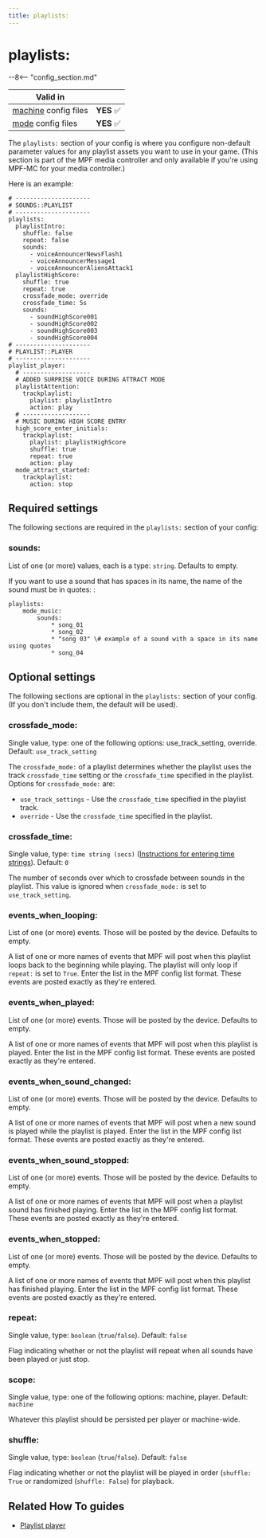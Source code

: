 ```yaml
---
title: playlists:
---
```


# playlists:


--8<-- "config_section.md"

| Valid in | |
|-----|:----:|
|[machine](instructions/machine_config.md) config files |**YES** :white_check_mark:|
|[mode](instructions/mode_config.md) config files|**YES** :white_check_mark:|

The `playlists:` section of your config is where you configure
non-default parameter values for any playlist assets you want to use in
your game. (This section is part of the MPF media controller and only
available if you're using MPF-MC for your media controller.)

Here is an example:

``` mpf-config
# ---------------------
# SOUNDS::PLAYLIST
# ---------------------
playlists:
  playlistIntro:
    shuffle: false
    repeat: false
    sounds:
      - voiceAnnouncerNewsFlash1
      - voiceAnnouncerMessage1
      - voiceAnnouncerAliensAttack1
  playlistHighScore:
    shuffle: true
    repeat: true
    crossfade_mode: override
    crossfade_time: 5s
    sounds:
      - soundHighScore001
      - soundHighScore002
      - soundHighScore003
      - soundHighScore004
# ---------------------
# PLAYLIST::PLAYER
# ---------------------
playlist_player:
  # -------------------
  # ADDED SURPRISE VOICE DURING ATTRACT MODE
  playlistAttention:
    trackplaylist:
      playlist: playlistIntro
      action: play
  # -------------------
  # MUSIC DURING HIGH SCORE ENTRY
  high_score_enter_initials:
    trackplaylist:
      playlist: playlistHighScore
      shuffle: true
      repeat: true
      action: play
  mode_attract_started:
    trackplaylist:
      action: stop
```

## Required settings

The following sections are required in the `playlists:` section of your
config:

### sounds:

List of one (or more) values, each is a type: `string`. Defaults to
empty.


If you want to use a sound that has spaces in its name, the name of the
sound must be in quotes: :

```
playlists:
    mode_music:
        sounds:
            * song_01
            * song_02
            * "song 03" \# example of a sound with a space in its name using quotes
            * song_04
```

## Optional settings

The following sections are optional in the `playlists:` section of your
config. (If you don't include them, the default will be used).

### crossfade_mode:

Single value, type: one of the following options: use_track_setting,
override. Default: `use_track_setting`

The `crossfade_mode:` of a playlist determines whether the playlist uses
the track `crossfade_time` setting or the `crossfade_time` specified in
the playlist. Options for `crossfade_mode:` are:

* `use_track_settings` - Use the `crossfade_time` specified in the
    playlist track.
* `override` - Use the `crossfade_time` specified in the playlist.

### crossfade_time:

Single value, type: `time string (secs)`
([Instructions for entering time strings](instructions/time_strings.md)). Default: `0`

The number of seconds over which to crossfade between sounds in the
playlist. This value is ignored when `crossfade_mode:` is set to
`use_track_setting`.

### events_when_looping:

List of one (or more) events. Those will be posted by the device.
Defaults to empty.

A list of one or more names of events that MPF will post when this
playlist loops back to the beginning while playing. The playlist will
only loop if `repeat:` is set to `True`. Enter the list in the MPF
config list format. These events are posted exactly as they're entered.

### events_when_played:

List of one (or more) events. Those will be posted by the device.
Defaults to empty.

A list of one or more names of events that MPF will post when this
playlist is played. Enter the list in the MPF config list format. These
events are posted exactly as they're entered.

### events_when_sound_changed:

List of one (or more) events. Those will be posted by the device.
Defaults to empty.

A list of one or more names of events that MPF will post when a new
sound is played while the playlist is played. Enter the list in the MPF
config list format. These events are posted exactly as they're entered.

### events_when_sound_stopped:

List of one (or more) events. Those will be posted by the device.
Defaults to empty.

A list of one or more names of events that MPF will post when a playlist
sound has finished playing. Enter the list in the MPF config list
format. These events are posted exactly as they're entered.

### events_when_stopped:

List of one (or more) events. Those will be posted by the device.
Defaults to empty.

A list of one or more names of events that MPF will post when this
playlist has finished playing. Enter the list in the MPF config list
format. These events are posted exactly as they're entered.

### repeat:

Single value, type: `boolean` (`true`/`false`). Default: `false`

Flag indicating whether or not the playlist will repeat when all sounds
have been played or just stop.

### scope:

Single value, type: one of the following options: machine, player.
Default: `machine`

Whatever this playlist should be persisted per player or machine-wide.

### shuffle:

Single value, type: `boolean` (`true`/`false`). Default: `false`

Flag indicating whether or not the playlist will be played in order
(`shuffle: True` or randomized (`shuffle: False`) for playback.

## Related How To guides

* [Playlist player](../config_players/playlist_player.md)
